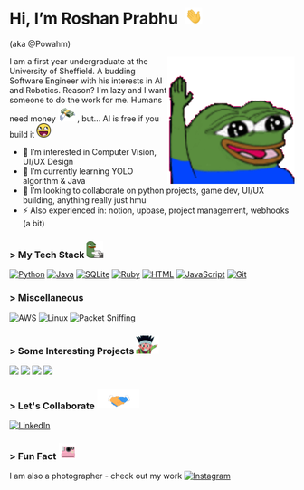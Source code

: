 # Hi, I’m Roshan Prabhu &nbsp;<img src="Assests/Hi.gif" width="30px"> 
 (aka @Powahm)

<img align="right" alt = "hello" src="Assests/hello.gif" width="225"/> 

<p>
I am a first year undergraduate at the University of Sheffield. A budding Software Engineer with his interests in AI and Robotics. Reason? I'm lazy and I want someone to do the work for me. Humans need money <img src="Assests/money-cash.gif" width="30" style="margin:-7 0"> , but... AI is free if you build it <img src="Assests/emoji-smiley.gif" width="25" style="margin:-7 0">
</p>


- 👀 I’m interested in Computer Vision, UI/UX Design  
- 🌱 I’m currently learning YOLO algorithm & Java
- 💞️ I’m looking to collaborate on python projects, game dev, UI/UX building, anything really just hmu
- ⚡ Also experienced in: notion, upbase, project management, webhooks (a bit)


### > My Tech Stack <img src="Assests/chatting.gif" width="30" style="margin:-7 0"> 

[![Python](https://img.shields.io/badge/Python-3776AB?logo=python&logoColor=fff)](#)
[![Java](https://img.shields.io/badge/Java-%23ED8B00.svg?logo=openjdk&logoColor=white)](#)
[![SQLite](https://img.shields.io/badge/SQLite-%2307405e.svg?logo=sqlite&logoColor=white)](#)
[![Ruby](https://img.shields.io/badge/Ruby-%23CC342D.svg?&logo=ruby&logoColor=white)](#)
[![HTML](https://img.shields.io/badge/HTML-%23E34F26.svg?logo=html5&logoColor=white)](#)
[![JavaScript](https://img.shields.io/badge/JavaScript-F7DF1E?logo=javascript&logoColor=000)](#)
[![Git](https://img.shields.io/badge/Git-F05032?logo=git&logoColor=fff)](#)



### > Miscellaneous

![AWS](https://img.shields.io/badge/-IBM%20MQ-000?&logo=Amazon-AWS&logoColor=F90)
![Linux](https://img.shields.io/badge/-Linux-000?&logo=Linux)
![Packet Sniffing](https://img.shields.io/badge/-🗂%20Packet%20Sniffing%20-000)


### > Some Interesting Projects <img src="Assests/woah-look-at-that-look.gif" width="40" style="margin:-7 0"> 

[![](https://img.shields.io/badge/-🧬%20My%20Website-000)](#)
[![](https://img.shields.io/badge/-📝%20Monte%20Carlo%20Sims-000)](https://github.com/Powahm/PI-Estimation-using-MC)
[![](https://img.shields.io/badge/-♟️%20Knights%20Tour%20DFS-000)](https://github.com/Powahm/Knights_Tour_DFS)
[![](https://img.shields.io/badge/-🎮%20FPSP%20Unity%20Game-000)](https://powahmello.itch.io/fpsp)

### > Let's Collaborate <img src="Assests/Handshake.gif" width="75" style="margin:-8 0"> 
[![LinkedIn](https://custom-icon-badges.demolab.com/badge/LinkedIn-0A66C2?logo=linkedin-white&logoColor=fff)](https://www.linkedin.com/in/roshan-prabhu-29587a2b4/)

### > Fun Fact <img src="Assests/camera.gif" width="30" style="margin:-7 0"> 
I am also a photographer - check out my work 
[![Instagram](https://img.shields.io/badge/Instagram-%23E4405F.svg?logo=Instagram&logoColor=white)](https://www.instagram.com/_powah_/)



